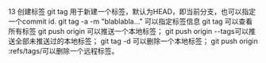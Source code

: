 13 创建标签
    git tag <tagname>
    用于新建一个标签，默认为HEAD，即当前分支，也可以指定一个commit id.
    git tag -a <tagname> -m "blablabla…"
    可以指定标签信息 
    git tag 可以查看所有标签
    git push origin <tagname>可以推送一个本地标签； 
    git push origin --tags可以推送全部未推送过的本地标签； git tag -d <tagname>可以删除一个本地标签； git push origin :refs/tags/<tagname>可以删除一个远程标签。